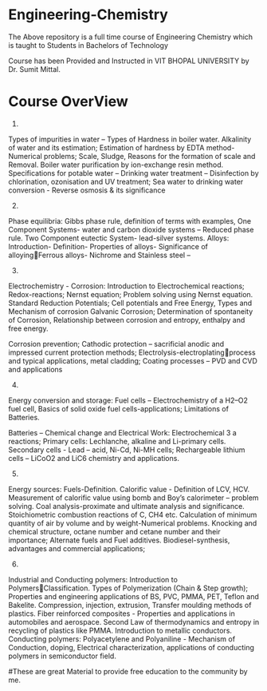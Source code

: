 # Engineering-Chemistry

The Above repository is a full time course of Engineering Chemistry which is taught to Students in Bachelors of Technology 

Course has been Provided and Instructed in VIT BHOPAL UNIVERSITY by Dr. Sumit Mittal. 

# Course OverView
1)
Types of impurities in water – Types of Hardness in boiler water. Alkalinity of water and its estimation; Estimation of hardness by EDTA method-Numerical problems; Scale, Sludge, Reasons for the formation of scale and Removal. Boiler water purification by ion-exchange resin method. Specifications for potable water – Drinking water treatment – Disinfection by chlorination, ozonisation and UV treatment; Sea water to drinking water conversion - Reverse osmosis & its significance


2)
Phase equilibria: Gibbs phase rule, definition of terms with examples, One Component Systems- water and carbon dioxide systems – Reduced phase rule. Two Component eutectic System- lead-silver systems. Alloys: Introduction- Definition- Properties of alloys- Significance of alloyingFerrous alloys- Nichrome and Stainless steel –


3)
Electrochemistry - Corrosion: Introduction to Electrochemical reactions; Redox-reactions; Nernst equation; Problem solving using Nernst equation. Standard Reduction Potentials; Cell potentials and Free Energy, Types and Mechanism of corrosion Galvanic Corrosion; Determination of spontaneity of Corrosion, Relationship between corrosion and entropy, enthalpy and free energy.

Corrosion prevention; Cathodic protection – sacrificial anodic and impressed current protection methods; Electrolysis-electroplatingprocess and typical applications, metal cladding; Coating processes – PVD and CVD and applications 


4)
Energy conversion and storage: Fuel cells – Electrochemistry of a H2–O2 fuel cell, Basics of solid oxide fuel cells-applications; Limitations of Batteries.

Batteries – Chemical change and Electrical Work: Electrochemical 3 a reactions; Primary cells: Lechlanche, alkaline and Li-primary cells. Secondary cells - Lead – acid, Ni-Cd, Ni-MH cells; Rechargeable lithium cells – LiCoO2 and LiC6 chemistry and applications.


5)
Energy sources: Fuels-Definition. Calorific value - Definition of LCV, HCV. Measurement of calorific value using bomb and Boy’s calorimeter – problem solving. Coal analysis-proximate and ultimate analysis and significance. Stoichiometric combustion reactions of C, CH4 etc. Calculation of minimum quantity of air by volume and by weight-Numerical problems. Knocking and chemical structure, octane number and cetane number and their importance; Alternate fuels and Fuel additives. Biodiesel-synthesis, advantages and commercial applications;


6)
Industrial and Conducting polymers: Introduction to PolymersClassification. Types of Polymerization (Chain & Step growth); Properties and engineering applications of BS, PVC, PMMA, PET, Teflon and Bakelite. Compression, injection, extrusion, Transfer moulding methods of plastics. Fiber reinforced composites - Properties and applications in automobiles and aerospace. Second Law of thermodynamics and entropy in recycling of plastics like PMMA. Introduction to metallic conductors. Conducting polymers: Polyacetylene and Polyaniline - Mechanism of Conduction, doping, Electrical characterization, applications of conducting polymers in semiconductor field.


#These are great Material to provide free education to the community by me.

